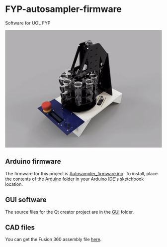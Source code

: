 # FYP-autosampler-firmware
 Software for UOL FYP

![](./Resources/turntable.gif) 


## Arduino firmware
The firmware for this project is [Autosampler_firmware.ino](Arduino\Autosampler_firmware\Autosampler_firmware.ino).
To install, place the contents of the [Arduino](Arduino) folder in your Arduino IDE's sketchbook location.

## GUI software
The source files for the Qt creator project are in the [GUI](GUI) folder.

## CAD files
You can get the Fusion 360 assembly file [here](https://a360.co/32DXsge).